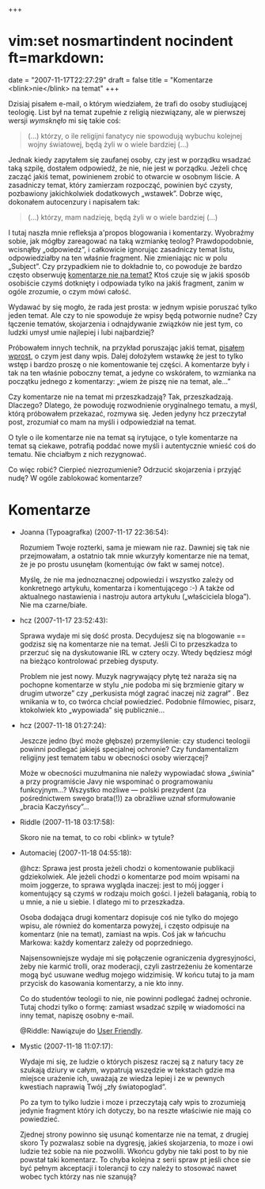 +++
# vim:set nosmartindent nocindent ft=markdown:
date = "2007-11-17T22:27:29"
draft = false
title = "Komentarze &lt;blink&gt;nie&lt;/blink&gt; na temat"
+++

Dzisiaj pisałem e-mail, o którym wiedziałem, że trafi do osoby studiującej
teologię. List był na temat zupełnie z religią niezwiązany, ale w pierwszej
wersji _wymsknęło_ mi się takie coś:

> (...) którzy, o ile religijni fanatycy nie spowodują wybuchu kolejnej wojny
> światowej, będą żyli w o wiele bardziej (...)

Jednak kiedy zapytałem się zaufanej osoby, czy jest w porządku wsadzać taką
szpilę, dostałem odpowiedź, że nie, nie jest w porządku. Jeżeli chcę zacząć
jakiś temat, powinienem zrobić to otwarcie w osobnym liście. A zasadniczy
temat, który zamierzam rozpocząć, powinien być czysty, pozbawiony
jakichkolwiek dodatkowych „wstawek”. Dobrze więc, dokonałem autocenzury i
napisałem tak:

> (...) którzy, mam nadzieję, będą żyli w o wiele bardziej (...)

I tutaj naszła mnie refleksja a'propos blogowania i komentarzy. Wyobraźmy sobie,
jak mógłby zareagować na taką wzmiankę teolog? Prawdopodobnie, wcisnąłby
„odpowiedz”, i całkowicie ignorując zasadniczy temat listu, odpowiedziałby na
ten właśnie fragment. Nie zmieniając nic w polu „Subject”.  Czy przypadkiem nie
to dokładnie to, co powoduje że bardzo często obserwuję [komentarze nie na
temat?][komentarze] Ktoś czuje się w jakiś sposób osobiście czymś dotknięty
i odpowiada tylko na jakiś fragment, zanim w ogóle zrozumie, o czym mówi całość.

[komentarze]: http://www.joelonsoftware.com/items/2007/07/20.html

Wydawać by się mogło, że rada jest prosta: w jednym wpisie poruszać tylko
jeden temat. Ale czy to nie spowoduje że wpisy będą potwornie nudne? Czy
łączenie tematów, skojarzenia i odnajdywanie związków nie jest tym, co ludzki
umysł umie najlepiej i lubi najbardziej?

Próbowałem innych technik, na przykład poruszając jakiś temat, [pisałem
wprost](http://automaciej.jogger.pl/2007/11/05/notka-do-braku-siebie/), o czym
jest dany wpis. Dalej dołożyłem wstawkę że jest to tylko wstęp i bardzo proszę
o nie komentowanie tej części. A komentarze były i tak na ten właśnie poboczny
temat, a jedyne co wskórałem, to wzmianka na początku jednego z komentarzy:
„wiem że piszę nie na temat, ale...”

Czy komentarze nie na temat mi przeszkadzają? Tak, przeszkadzają. Dlaczego?
Dlatego, że powoduję rozwodnienie oryginalnego tematu, a myśl, którą próbowałem
przekazać, rozmywa się. Jeden jedyny hcz przeczytał post, zrozumiał co mam na
myśli i odpowiedział na temat.

O tyle o ile komentarze nie na temat są irytujące, o tyle komentarze na temat
są ciekawe, potrafią poddać nowe myśli i autentycznie wnieść coś do tematu.
Nie chciałbym z nich rezygnować.

Co więc robić? Cierpieć niezrozumienie? Odrzucić skojarzenia i przyjąć nudę? W
ogóle zablokować komentarze?

# Komentarze

* Joanna (Typoagrafka) (2007-11-17 22:36:54): <p>Rozumiem Twoje rozterki, sama
  je miewam nie raz. Dawniej się tak nie przejmowałam, a ostatnio tak mnie
  wkurzyły komentarze nie na temat, że je po prostu usunęłam (komentując ów fakt
  w samej notce).</p>  <p>Myślę, że nie ma jednoznacznej odpowiedzi i wszystko
  zależy od konkretnego artykułu, komentarza i komentującego :-) A także od
  aktualnego nastawienia i nastroju autora artykułu (&#8222;właściciela
  bloga&#8221;). Nie ma czarne/białe.</p>
* hcz (2007-11-17 23:52:43): <p>Sprawa wydaje mi się dość prosta. Decydujesz się
  na blogowanie == godzisz się na komentarze nie na temat. Jeśli Ci to
  przeszkadza to przerzuć się na dyskutowanie <span class="caps">IRL</span> w
  cztery oczy. Wtedy będziesz mógł na bieżąco kontrolować przebieg dysputy.</p>
  <p>Problem nie jest nowy. Muzyk nagrywający płytę też naraża się na pochopne
  komentarze w stylu &#8222;nie podoba mi się brzmienie gitary w drugim
  utworze&#8221; czy &#8222;perkusista mógł zagrać inaczej niż zagrał&#8221; .
  Bez wnikania w to, co twórca chciał powiedzieć. Podobnie filmowiec, pisarz,
  ktokolwiek kto &#8222;wypowiada&#8221; się publicznie&#8230;</p>
* hcz (2007-11-18 01:27:24): <p>Jeszcze jedno (być może głębsze) przemyślenie:
  czy studenci teologii powinni podlegać jakiejś specjalnej ochronie? Czy
  fundamentalizm religijny jest tematem tabu w obecności osoby wierzącej?</p>
  <p>Może w obecności muzułmanina nie należy wypowiadać słowa
  &#8222;świnia&#8221; a przy programiście Javy nie wspominać o programowaniu
  funkcyjnym&#8230;? Wszystko możliwe &#8212; polski prezydent (za pośrednictwem
  swego brata(!)) za obraźliwe uznał sformułowanie &#8222;bracia
  Kaczyńscy&#8221;...</p>
* Riddle (2007-11-18 03:17:58): <p>Skoro nie na temat, to co robi
  &#60;blink&#62; w tytule?</p>
* Automaciej (2007-11-18 04:55:18): <p>@hcz: Sprawa jest prosta jeżeli chodzi o
  komentowanie publikacji gdziekolwiek. Ale jeżeli chodzi o komentarze pod moim
  wpisami na moim joggerze, to sprawa wygląda inaczej: jest to mój jogger i
  komentujący są czymś w rodzaju moich gości. I jeżeli bałaganią, robią to u
  mnie, a nie u siebie. I dlatego mi to przeszkadza.</p>  <p>Osoba dodająca
  drugi komentarz dopisuje coś nie tylko do mojego wpisu, ale również do
  komentarza powyżej, i często odpisuje na komentarz (nie na temat), zamiast na
  wpis. Coś jak w łańcuchu Markowa: każdy komentarz zależy od poprzedniego.</p>
  <p>Najsensowniejsze wydaje mi się połączenie ograniczenia dygresyjności, żeby
  nie karmić trolli, oraz moderacji, czyli zastrzeżeniu że komentarze mogą być
  usuwane według mojego widzimisię. W końcu tutaj to ja mam przycisk do
  kasowania komentarzy, a nie kto inny.</p>  <p>Co do studentów teologii to nie,
  nie powinni podlegać żadnej ochronie. Tutaj chodzi tylko o formę: zamiast
  wsadzać szpilę w wiadomości na inny temat, napiszę osobny e-mail.</p>
  <p>@Riddle: Nawiązuje do <a
  href="http://ars.userfriendly.org/cartoons/?id=20030427" rel="nofollow" >User
  Friendly</a>.</p>
* Mystic (2007-11-18 11:07:17): <p>Wydaje mi się, ze ludzie o których piszesz
  raczej są z natury tacy ze szukają dziury w całym, wypatrują wszędzie w
  tekstach gdzie ma miejsce urażenie ich, uważają ze wiedza lepiej i ze w
  pewnych kwestiach naprawią Twój &#8222;zły światopoglad&#8221;.</p>  <p>Po za
  tym to tylko ludzie i moze i przeczytają cały wpis to zrozumieją jedynie
  fragment który ich dotyczy, bo na reszte właściwie nie mają co powiedzieć.</p>
  <p>Zjednej strony powinno się usunąć komentarze nie na temat, z drugiej skoro
  Ty pozwalasz sobie na dygresję, jakieś skojarzenia, to moze i owi ludzie też
  sobie na nie pozwolili. Wkońcu gdyby nie taki post to by nie powstał taki
  komentarz. To chyba kolejna z serii spraw pt jeśli chce sie być pełnym
  akceptacji i tolerancji to czy należy to stosować nawet wobec tych którzy nas
  nie szanują?</p>
